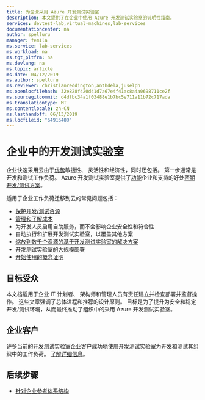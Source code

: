```yaml
---
title: 为企业采用 Azure 开发测试实验室
description: 本文提供了在企业中使用 Azure 开发测试实验室的说明性指南。
services: devtest-lab,virtual-machines,lab-services
documentationcenter: na
author: spelluru
manager: femila
ms.service: lab-services
ms.workload: na
ms.tgt_pltfrm: na
ms.devlang: na
ms.topic: article
ms.date: 04/12/2019
ms.author: spelluru
ms.reviewer: christianreddington,anthdela,juselph
ms.openlocfilehash: 32e828f420d41d7a67e4f41ac8a4a0698711ce2f
ms.sourcegitcommit: d4dfbc34a1f03488e1b7bc5e711a11b72c717ada
ms.translationtype: MT
ms.contentlocale: zh-CN
ms.lasthandoff: 06/13/2019
ms.locfileid: "64916409"
---
```

# <a name="devtest-labs-in-the-enterprise"></a>企业中的开发测试实验室
企业快速采用云由于[优势](/azure/architecture/cloud-adoption/business-strategy/cloud-migration-business-case)敏捷性、 灵活性和经济性，同时还包括。 第一步通常是开发和测试工作负荷。 Azure 开发测试实验室提供了[功能](devtest-lab-concepts.md)企业和支持的好处[密钥开发/测试方案](devtest-lab-guidance-get-started.md)。

适用于企业工作负荷迁移到云的常见问题包括：

- [保护开发/测试资源](devtest-lab-guidance-governance-policy-compliance.md)
- [管理和了解成本](devtest-lab-guidance-governance-cost-ownership.md)
- 为开发人员启用自助服务，而不会影响企业安全性和符合性
- 自动执行和扩展开发测试实验室，以覆盖其他方案
- [缩放到数千个资源的基于开发测试实验室的解决方案](devtest-lab-guidance-scale.md)
- [开发测试实验室的大规模部署](devtest-lab-guidance-orchestrate-implementation.md)
- [开始使用的概念证明](devtest-lab-guidance-orchestrate-implementation.md)

## <a name="intended-audience"></a>目标受众
本文档适用于企业 IT 计划者、 架构师和管理人员有责任建立并检查部署并监督操作。 这些文章强调了总体进程和推荐的设计原则。 目标是为了提升为安全和稳定开发/测试环境，从而最终推动了组织中的采用 Azure 开发测试实验室。

## <a name="enterprise-customers"></a>企业客户

许多当前的开发测试实验室企业客户成功地使用开发测试实验室为开发和测试其组织中的工作负荷。 [了解详细信息](https://azure.microsoft.com/case-studies/?term=DevTest+labs)。

## <a name="next-steps"></a>后续步骤
- [针对企业参考体系结构](devtest-lab-reference-architecture.md)
